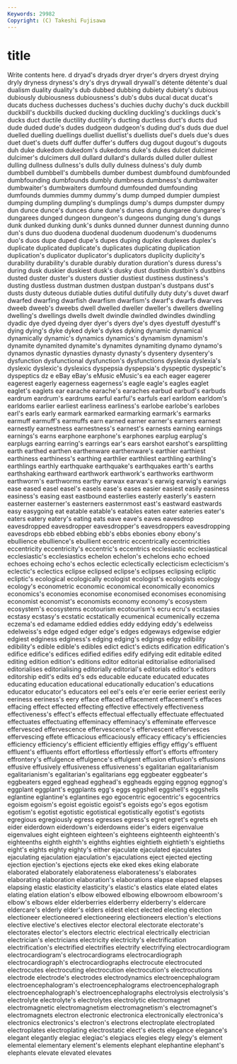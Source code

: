 ```yaml
---
Keywords: 29982 
Copyright: (C) Takeshi Fujisawa
---
```


# title

Write contents here.
d dryad's
dryads dryer dryer's dryers dryest drying dryly dryness dryness's dry's
drys drywall drywall's détente détente's dual dualism duality duality's dub
dubbed dubbing dubiety dubiety's dubious dubiously dubiousness dubiousness's dub's dubs
ducal ducat ducat's ducats duchess duchesses duchess's duchies duchy duchy's
duck duckbill duckbill's duckbills ducked ducking duckling duckling's ducklings duck's
ducks duct ductile ductility ductility's ducting ductless duct's ducts dud
dude duded dude's dudes dudgeon dudgeon's duding dud's duds due
duel duelled duelling duellings duellist duellist's duellists duel's duels due's
dues duet duet's duets duff duffer duffer's duffers dug dugout
dugout's dugouts duh duke dukedom dukedom's dukedoms duke's dukes dulcet
dulcimer dulcimer's dulcimers dull dullard dullard's dullards dulled duller dullest
dulling dullness dullness's dulls dully dulness dulness's duly dumb dumbbell
dumbbell's dumbbells dumber dumbest dumbfound dumbfounded dumbfounding dumbfounds dumbly dumbness
dumbness's dumbwaiter dumbwaiter's dumbwaiters dumfound dumfounded dumfounding dumfounds dummies dummy
dummy's dump dumped dumpier dumpiest dumping dumpling dumpling's dumplings dump's
dumps dumpster dumpy dun dunce dunce's dunces dune dune's dunes
dung dungaree dungaree's dungarees dunged dungeon dungeon's dungeons dunging dung's
dungs dunk dunked dunking dunk's dunks dunned dunner dunnest dunning
dunno dun's duns duo duodena duodenal duodenum duodenum's duodenums duo's
duos dupe duped dupe's dupes duping duplex duplexes duplex's duplicate
duplicated duplicate's duplicates duplicating duplication duplication's duplicator duplicator's duplicators duplicity
duplicity's durability durability's durable durably duration duration's duress duress's during
dusk duskier duskiest dusk's dusky dust dustbin dustbin's dustbins dusted
duster duster's dusters dustier dustiest dustiness dustiness's dusting dustless dustman
dustmen dustpan dustpan's dustpans dust's dusts dusty duteous dutiable duties
dutiful dutifully duty duty's duvet dwarf dwarfed dwarfing dwarfish dwarfism
dwarfism's dwarf's dwarfs dwarves dweeb dweeb's dweebs dwell dwelled dweller
dweller's dwellers dwelling dwelling's dwellings dwells dwelt dwindle dwindled dwindles
dwindling dyadic dye dyed dyeing dyer dyer's dyers dye's dyes
dyestuff dyestuff's dying dying's dyke dyked dyke's dykes dyking dynamic
dynamical dynamically dynamic's dynamics dynamics's dynamism dynamism's dynamite dynamited dynamite's
dynamites dynamiting dynamo dynamo's dynamos dynastic dynasties dynasty dynasty's dysentery
dysentery's dysfunction dysfunctional dysfunction's dysfunctions dyslexia dyslexia's dyslexic dyslexic's dyslexics
dyspepsia dyspepsia's dyspeptic dyspeptic's dyspeptics dz e eBay eBay's eMusic
eMusic's ea each eager eagerer eagerest eagerly eagerness eagerness's eagle
eagle's eagles eaglet eaglet's eaglets ear earache earache's earaches earbud
earbud's earbuds eardrum eardrum's eardrums earful earful's earfuls earl earldom
earldom's earldoms earlier earliest earliness earliness's earlobe earlobe's earlobes earl's
earls early earmark earmarked earmarking earmark's earmarks earmuff earmuff's earmuffs
earn earned earner earner's earners earnest earnestly earnestness earnestness's earnest's
earnests earning earnings earnings's earns earphone earphone's earphones earplug earplug's
earplugs earring earring's earrings ear's ears earshot earshot's earsplitting earth
earthed earthen earthenware earthenware's earthier earthiest earthiness earthiness's earthing earthlier
earthliest earthling earthling's earthlings earthly earthquake earthquake's earthquakes earth's earths
earthshaking earthward earthwork earthwork's earthworks earthworm earthworm's earthworms earthy earwax
earwax's earwig earwig's earwigs ease eased easel easel's easels ease's
eases easier easiest easily easiness easiness's easing east eastbound easterlies
easterly easterly's eastern easterner easterner's easterners easternmost east's eastward eastwards
easy easygoing eat eatable eatable's eatables eaten eater eateries eater's
eaters eatery eatery's eating eats eave eave's eaves eavesdrop eavesdropped
eavesdropper eavesdropper's eavesdroppers eavesdropping eavesdrops ebb ebbed ebbing ebb's ebbs
ebonies ebony ebony's ebullience ebullience's ebullient eccentric eccentrically eccentricities eccentricity
eccentricity's eccentric's eccentrics ecclesiastic ecclesiastical ecclesiastic's ecclesiastics echelon echelon's echelons
echo echoed echoes echoing echo's echos eclectic eclectically eclecticism eclecticism's
eclectic's eclectics eclipse eclipsed eclipse's eclipses eclipsing ecliptic ecliptic's ecological
ecologically ecologist ecologist's ecologists ecology ecology's econometric economic economical economically
economics economics's economies economise economised economises economising economist economist's economists
economy economy's ecosystem ecosystem's ecosystems ecotourism ecotourism's ecru ecru's ecstasies
ecstasy ecstasy's ecstatic ecstatically ecumenical ecumenically eczema eczema's ed edamame
eddied eddies eddy eddying eddy's edelweiss edelweiss's edge edged edger
edge's edges edgeways edgewise edgier edgiest edginess edginess's edging edging's
edgings edgy edibility edibility's edible edible's edibles edict edict's edicts
edification edification's edifice edifice's edifices edified edifies edify edifying edit
editable edited editing edition edition's editions editor editorial editorialise editorialised
editorialises editorialising editorially editorial's editorials editor's editors editorship edit's edits
ed's eds educable educate educated educates educating education educational educationally
education's educations educator educator's educators eel eel's eels e'er eerie
eerier eeriest eerily eeriness eeriness's eery efface effaced effacement effacement's
effaces effacing effect effected effecting effective effectively effectiveness effectiveness's effect's
effects effectual effectually effectuate effectuated effectuates effectuating effeminacy effeminacy's effeminate
effervesce effervesced effervescence effervescence's effervescent effervesces effervescing effete efficacious efficaciously
efficacy efficacy's efficiencies efficiency efficiency's efficient efficiently effigies effigy effigy's
effluent effluent's effluents effort effortless effortlessly effort's efforts effrontery effrontery's
effulgence effulgence's effulgent effusion effusion's effusions effusive effusively effusiveness effusiveness's
egalitarian egalitarianism egalitarianism's egalitarian's egalitarians egg eggbeater eggbeater's eggbeaters egged
egghead egghead's eggheads egging eggnog eggnog's eggplant eggplant's eggplants egg's
eggs eggshell eggshell's eggshells eglantine eglantine's eglantines ego egocentric egocentric's
egocentrics egoism egoism's egoist egoistic egoist's egoists ego's egos egotism
egotism's egotist egotistic egotistical egotistically egotist's egotists egregious egregiously egress
egresses egress's egret egret's egrets eh eider eiderdown eiderdown's eiderdowns
eider's eiders eigenvalue eigenvalues eight eighteen eighteen's eighteens eighteenth eighteenth's
eighteenths eighth eighth's eighths eighties eightieth eightieth's eightieths eight's eights
eighty eighty's either ejaculate ejaculated ejaculates ejaculating ejaculation ejaculation's ejaculations
eject ejected ejecting ejection ejection's ejections ejects eke eked ekes
eking elaborate elaborated elaborately elaborateness elaborateness's elaborates elaborating elaboration elaboration's
elaborations elapse elapsed elapses elapsing elastic elasticity elasticity's elastic's elastics
elate elated elates elating elation elation's elbow elbowed elbowing elbowroom
elbowroom's elbow's elbows elder elderberries elderberry elderberry's eldercare eldercare's elderly
elder's elders eldest elect elected electing election electioneer electioneered electioneering
electioneers election's elections elective elective's electives elector electoral electorate electorate's
electorates elector's electors electric electrical electrically electrician electrician's electricians electricity
electricity's electrification electrification's electrified electrifies electrify electrifying electrocardiogram electrocardiogram's electrocardiograms
electrocardiograph electrocardiograph's electrocardiographs electrocute electrocuted electrocutes electrocuting electrocution electrocution's electrocutions
electrode electrode's electrodes electrodynamics electroencephalogram electroencephalogram's electroencephalograms electroencephalograph electroencephalograph's electroencephalographs
electrolysis electrolysis's electrolyte electrolyte's electrolytes electrolytic electromagnet electromagnetic electromagnetism electromagnetism's
electromagnet's electromagnets electron electronic electronica electronically electronica's electronics electronics's electron's
electrons electroplate electroplated electroplates electroplating electrostatic elect's elects elegance elegance's
elegant elegantly elegiac elegiac's elegiacs elegies elegy elegy's element elemental
elementary element's elements elephant elephantine elephant's elephants elevate elevated elevates
